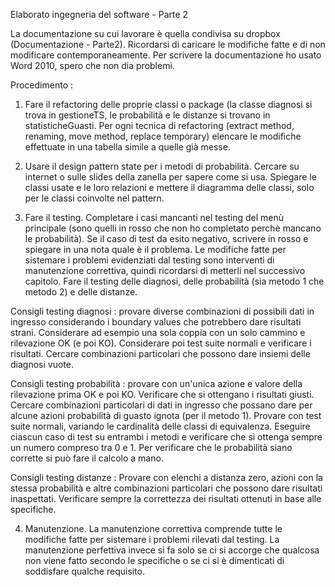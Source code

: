 Elaborato ingegneria del software - Parte 2 

La documentazione su cui lavorare è quella condivisa su dropbox (Documentazione - Parte2). Ricordarsi di caricare le modifiche fatte e di non modificare contemporaneamente. 
Per scrivere la documentazione ho usato Word 2010, spero che non dia problemi.

Procedimento :

1) Fare il refactoring delle proprie classi o package (la classe diagnosi si trova in gestioneTS, le probabilità e le distanze si trovano in statisticheGuasti.
Per ogni tecnica di refactoring (extract method, renaming, move method, replace temporary) elencare le modifiche effettuate in una tabella simile a quelle già messe.

2) Usare il design pattern state per i metodi di probabilità. Cercare su internet o sulle slides della zanella per sapere come si usa. Spiegare le classi usate e le loro relazioni e mettere il diagramma delle classi, solo per le classi coinvolte nel pattern.

3) Fare il testing. Completare i casi mancanti nel testing del menù principale (sono quelli in rosso che non ho completato perchè mancano le probabilità). Se il caso di test da esito negativo, scrivere in rosso e spiegare in una nota quale è il problema. Le modifiche fatte per sistemare i problemi evidenziati dal testing sono interventi di manutenzione correttiva, quindi ricordarsi di metterli nel successivo capitolo.
Fare il testing delle diagnosi, delle probabilità (sia metodo 1 che metodo 2) e delle distanze.

Consigli testing diagnosi : provare diverse combinazioni di possibili dati in ingresso considerando i boundary values che potrebbero dare risultati strani. Considerare ad esempio una sola coppia con un solo cammino e rilevazione OK (e poi KO). Considerare poi test suite normali e verificare i risultati. Cercare combinazioni particolari che possono dare insiemi delle diagnosi vuote. 

Consigli testing probabilità : provare con un'unica azione e valore della rilevazione prima OK e poi KO. Verificare che si ottengano i risultati giusti. Cercare combinazioni particolari di dati in ingresso che possano dare per alcune azioni probabilità di guasto ignota (per il metodo 1). Provare con test suite normali, variando le cardinalità delle classi di equivalenza. 
Eseguire ciascun caso di test su entrambi i metodi e verificare che si ottenga sempre un numero compreso tra 0 e 1. 
Per verificare che le probabilità siano corrette si può fare il calcolo a mano.

Consigli testing distanze : Provare con elenchi a distanza zero, azioni con la  stessa probabilità e altre combinazioni particolari che possono dare risultati inaspettati. Verificare sempre la correttezza dei risultati ottenuti in base alle specifiche.

4) Manutenzione. 
La manutenzione correttiva comprende tutte le modifiche fatte per sistemare i problemi rilevati dal testing. La manutenzione perfettiva invece si fa solo se ci si accorge che qualcosa non viene fatto secondo le specifiche o se ci si è dimenticati di soddisfare qualche requisito. 


